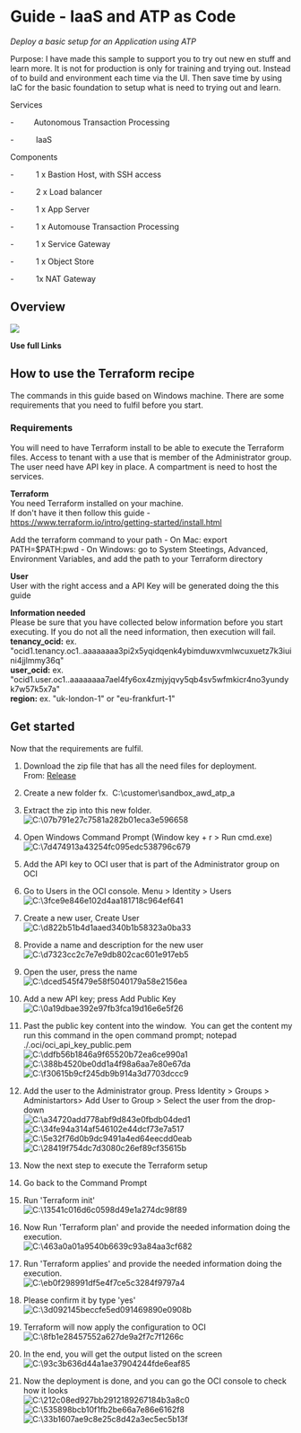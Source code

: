 Guide - IaaS and ATP as Code
=======================

*Deploy a basic setup for an Application using ATP*

Purpose: I have made this sample to support you to try out new en stuff and learn more. It is not for production is only for training and trying out. 
Instead of to build and environment each time via the UI. 
Then save time by using IaC for the basic foundation to setup what is need to trying out and learn.

Services

\-         Autonomous Transaction Processing

\-          IaaS

Components

\-          1 x Bastion Host, with SSH access

\-          2 x Load balancer

\-          1 x App Server

\-          1 x Automouse Transaction Processing

\-          1 x Service Gateway

\-          1 x Object Store

\-          1x NAT Gateway

Overview 
---------

![](./media/image1.png)

**Use full Links**



How to use the Terraform recipe
-------------------------------

The commands in this guide based on Windows machine. There are some
requirements that you need to fulfil before you start.

### Requirements

You will need to have Terraform install to be able to execute the
Terraform files. Access to tenant with a use that is member of the
Administrator group. The user need have API key in place. A compartment
is need to host the services.

**Terraform**\
You need Terraform installed on your machine.\
If don't have it then follow this guide -
<https://www.terraform.io/intro/getting-started/install.html>

Add the terraform command to your path
\- On Mac: export PATH=$PATH:pwd
\- On Windows: go to System Steetings, Advanced, Environment Variables, and add the path to your Terraform directory


**User**\
User with the right access and a API Key will be generated doing the
this guide

**Information needed**\
Please be sure that you have collected below information before you
start executing. If you do not all the need information, then execution
will fail.\
**tenancy\_ocid:** ex. 
\"ocid1.tenancy.oc1..aaaaaaaa3pi2x5yqidqenk4ybimduwxvmlwcuxuetz7k3iuini4jjlmmy36q\"\
**user\_ocid:** ex.
\"ocid1.user.oc1..aaaaaaaa7ael4fy6ox4zmjyjqvy5qb4sv5wfmkicr4no3yundyk7w57k5x7a\"\
**region:** ex. \"uk-london-1\" or \"eu-frankfurt-1\"

Get started
-----------

Now that the requirements are fulfil.

1.  Download the zip file that has all the need files for deployment.
    From: [Release](file:///C:\confluence\display\ECSP\Release) 

2.  Create a new folder fx.  C:\\customer\\sandbox\_awd\_atp\_a

3.  Extract the zip into this new folder.\
    ![C:\\07b791e27c7581a282b01eca3e596658](./media/image2.png)

4.  Open Windows Command Prompt (Window key + r \> Run cmd.exe)\
    ![C:\\7d474913a43254fc095edc538796c679](./media/image3.png)

5.  Add the API key to OCI user that is part of the Administrator group
    on OCI

6.  Go to Users in the OCI console. Menu \> Identity \> Users\
    ![C:\\3fce9e846e102d4aa181718c964ef641](./media/image4.png)

7.  Create a new user, Create User\
    ![C:\\d822b51b4d1aaed340b1b58323a0ba33](./media/image5.png)

8.  Provide a name and description for the new user\
    ![C:\\d7323cc2c7e7e9db802cac601e917eb5](./media/image6.png)

9.  Open the user, press the name\
    ![C:\\dced545f479e58f5040179a58e2156ea](./media/image7.png)

10. Add a new API key; press Add Public Key\
    ![C:\\0a19dbae392e97fb3fca19d16e6e5f26](./media/image8.png)

11. Past the public key content into the window.  You can get the
    content my run this command in the open command prompt; notepad
    ./.oci/oci\_api\_key\_public.pem\
    ![C:\\ddfb56b1846a9f65520b72ea6ce990a1](./media/image9.png)
    ![C:\\388b4520be0dd1a4f98a6aa7e80e67da](./media/image10.png)
    ![C:\\f30615b9cf245db9b914a3d7703dccc9](./media/image11.png)

12. Add the user to the Administrator group. Press Identity \> Groups \>
    Administartors\> Add User to Group \> Select the user from the
    drop-down\
    ![C:\\a34720add778abf9d843e0fbdb04ded1](./media/image12.png)\
    ![C:\\34fe94a314af546102e44dcf73e7a517](./media/image13.png)\
    ![C:\\5e32f76d0b9dc9491a4ed64eecdd0eab](./media/image14.png)\
    ![C:\\28419f754dc7d3080c26ef89cf35615b](./media/image15.png)

13. Now the next step to execute the Terraform setup

14. Go back to the Command Prompt

15. Run 'Terraform init'\
    ![C:\\13541c016d6c0598d49e1a274dc98f89](./media/image16.png)

16. Now Run 'Terraform plan' and provide the needed information doing
    the execution.\
    ![C:\\463a0a01a9540b6639c93a84aa3cf682](./media/image17.png)

17. Run 'Terraform applies' and provide the needed information doing the
    execution.\
    ![C:\\eb0f298991df5e4f7ce5c3284f9797a4](./media/image18.png)

18. Please confirm it by type 'yes'\
    ![C:\\3d092145beccfe5ed091469890e0908b](./media/image19.png)

19. Terraform will now apply the configuration to OCI\
    ![C:\\8fb1e28457552a627de9a2f7c7f1266c](./media/image20.png)

20. In the end, you will get the output listed on the screen\
    ![C:\\93c3b636d44a1ae37904244fde6eaf85](./media/image21.png)

21. Now the deployment is done, and you can go the OCI console to check
    how it looks\
    ![C:\\212c08ed927bb2912189267184b3a8c0](./media/image22.png)
    ![C:\\535898bcb10f1fb2be66a7e86e6162f8](./media/image23.png)
    ![C:\\33b1607ae9c8e25c8d42a3ec5ec5b13f](./media/image24.png)

